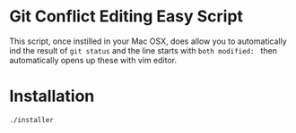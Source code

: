 # Git Conflict Editing Easy Script

This script, once instilled in your Mac OSX, does allow you to automatically ind the result of `git status` and the line starts with `both modified: ` then automatically opens up these with vim editor.


# Installation

`./installer`

